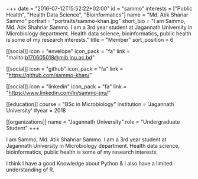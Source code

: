 +++
date = "2016-07-12T15:52:22+02:00"
id = "sammo"
interests = ["Public Health", "Health Data Science", "Bioinformatics"]
name = "Md. Atik Shariar Sammo"
portrait = "portraits/sammo-khan.jpg"
short_bio = "I am Sammo, Md. Atik Shahriar Sammo. I am a 3rd year student at Jagannath University in Microbiology department. Health data science, bioinformatics, public health is some of my research interests."
title = "Member"
sort_position = 6

[[social]]
    icon = "envelope"
    icon_pack = "fa"
    link = "mailto:b170605018@mib.jnu.ac.bd"

[[social]]
    icon = "github"
    icon_pack = "fa"
    link = "https://github.com/sammo-khan/"

[[social]]
    icon = "linkedin"
    icon_pack = "fa"
    link = "https://www.linkedin.com/in/sammo-jnu/"

[[education]]
    course = "BSc in Microbiology"
    institution = 'Jagannath University'
    #year = 2018

[[organizations]]
    name = "Jagannath University"
    role = "Undergraduate Student"
+++

I am Sammo, Md. Atik Shahriar Sammo. I am a 3rd year student at Jagannath University in Microbiology department. Health data science, bioinformatics, public health is some of my research interests.

I think I have a good Knowledge about Python & I also have a limited understanding of R.
